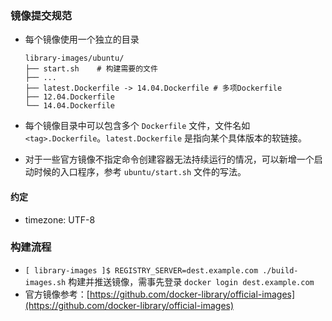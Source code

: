 ### 镜像提交规范

- 每个镜像使用一个独立的目录

    ```
    library-images/ubuntu/
    ├── start.sh    # 构建需要的文件
    ├── ...
    ├── latest.Dockerfile -> 14.04.Dockerfile # 多项Dockerfile
    ├── 12.04.Dockerfile
    └── 14.04.Dockerfile
    ```

- 每个镜像目录中可以包含多个 `Dockerfile` 文件，文件名如 `<tag>.Dockerfile`。`latest.Dockerfile` 是指向某个具体版本的软链接。
- 对于一些官方镜像不指定命令创建容器无法持续运行的情况，可以新增一个启动时候的入口程序，参考 `ubuntu/start.sh` 文件的写法。

#### 约定

- timezone: UTF-8

### 构建流程

- `[ library-images ]$ REGISTRY_SERVER=dest.example.com ./build-images.sh` 构建并推送镜像，需事先登录 `docker login dest.example.com`
- 官方镜像参考：[https://github.com/docker-library/official-images](https://github.com/docker-library/official-images)


